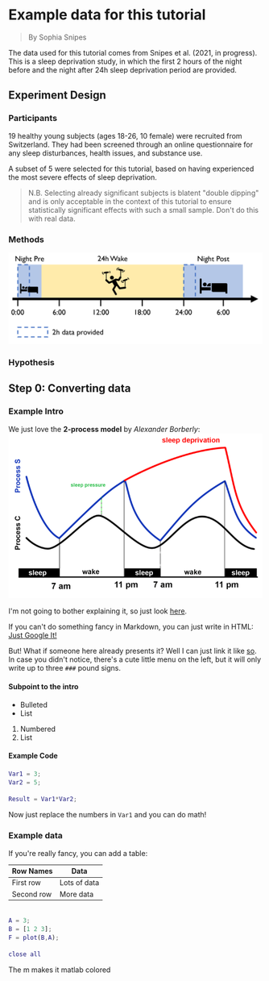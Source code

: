 # Example data for this tutorial
> By Sophia Snipes

The data used for this tutorial comes from Snipes et al. (2021, in progress). This is a sleep deprivation study, in which the first 2 hours of the night before and the night after 24h sleep deprivation period are provided.

## Experiment Design

### Participants
19 healthy young subjects (ages 18-26, 10 female) were recruited from Switzerland. They had been screened through an online questionnaire for any sleep disturbances, health issues, and substance use.  

A subset of 5 were selected for this tutorial, based on having experienced the most severe effects of sleep deprivation.

> N.B. Selecting already significant subjects is blatent "double dipping" and is only acceptable in the context of this tutorial to ensure statistically significant effects with such a small sample. Don't do this with real data.



### Methods

![](images/IntroData/Design.PNG)

### Hypothesis

## Step 0: Converting data


### Example Intro
We just love the **2-process model** by *Alexander Borberly*:
![](images/intro/2processmodel.png)

I'm not going to bother explaining it, so just look [here](https://en.wikipedia.org/wiki/Sleep).

If you can't do something fancy in Markdown, you can just write in HTML: <a href="http://google.com/" target="_blank">Just Google It!</a>

But! What if someone here already presents it? Well I can just link it like [so](https://hubersleeplab.github.io/README2.html).
In case you didn't notice, there's a cute little menu on the left, but it will only write up to three `###` pound signs.

#### Subpoint to the intro
- Bulleted
- List

1. Numbered
2. List

#### Example Code
```m
Var1 = 3;
Var2 = 5;

Result = Var1*Var2;
```


Now just replace the numbers in `Var1` and you can do math!

### Example data

If you're really fancy, you can add a table:

Row Names | Data
----------|----- 
First row | Lots of data
Second row | More data

```m

A = 3;
B = [1 2 3];
F = plot(B,A);

close all
```

The m makes it matlab colored